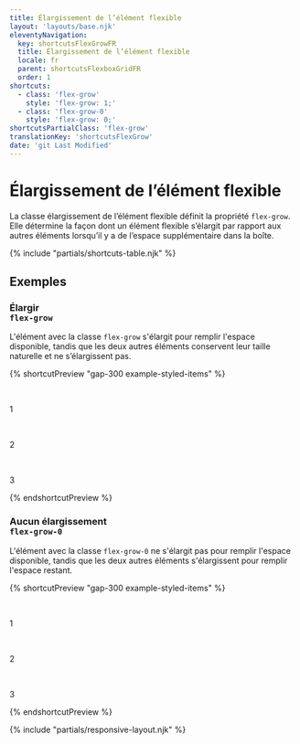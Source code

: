 ```yaml
---
title: Élargissement de l’élément flexible
layout: 'layouts/base.njk'
eleventyNavigation:
  key: shortcutsFlexGrowFR
  title: Élargissement de l’élément flexible
  locale: fr
  parent: shortcutsFlexboxGridFR
  order: 1
shortcuts:
  - class: 'flex-grow'
    style: 'flex-grow: 1;'
  - class: 'flex-grow-0'
    style: 'flex-grow: 0;'
shortcutsPartialClass: 'flex-grow'
translationKey: 'shortcutsFlexGrow'
date: 'git Last Modified'
---
```


# Élargissement de l’élément flexible

La classe élargissement de l’élément flexible définit la propriété `flex-grow`. Elle détermine la façon dont un élément flexible s’élargit par rapport aux autres éléments lorsqu’il y a de l’espace supplémentaire dans la boîte.

{% include "partials/shortcuts-table.njk" %}

## Exemples

### Élargir<br/>`flex-grow`

L'élément avec la classe `flex-grow` s'élargit pour remplir l'espace disponible, tandis que les deux autres éléments conservent leur taille naturelle et ne s’élargissent pas.

{% shortcutPreview "gap-300 example-styled-items" %}

<div class="d-flex">
  <p class="flex-none">1</p>
  <p class="flex-grow">2</p>
  <p class="flex-none">3</p>
</div>
{% endshortcutPreview %}

### Aucun élargissement<br/>`flex-grow-0`

L'élément avec la classe `flex-grow-0` ne s'élargit pas pour remplir l'espace disponible, tandis que les deux autres éléments s'élargissent pour remplir l'espace restant.

{% shortcutPreview "gap-300 example-styled-items" %}

<div class="d-flex">
  <p class="flex-grow">1</p>
  <p class="flex-grow-0">2</p>
  <p class="flex-grow">3</p>
</div>
{% endshortcutPreview %}

{% include "partials/responsive-layout.njk" %}
